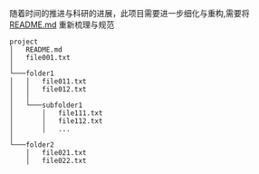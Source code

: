 随着时间的推进与科研的进展，此项目需要进一步细化与重构,需要将[README.md](https://github.com/muzi-8/Visual-analytics-and-Interpretability-in-Deep-Learning/blob/master/README.md) 重新梳理与规范
```
project
│   README.md
│   file001.txt    
│
└───folder1
│   │   file011.txt
│   │   file012.txt
│   │
│   └───subfolder1
│       │   file111.txt
│       │   file112.txt
│       │   ...
│   
└───folder2
    │   file021.txt
    │   file022.txt
```
